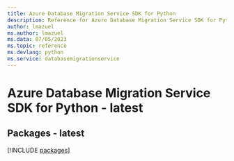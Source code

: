 ```yaml
---
title: Azure Database Migration Service SDK for Python
description: Reference for Azure Database Migration Service SDK for Python
author: lmazuel
ms.author: lmazuel
ms.data: 07/05/2023
ms.topic: reference
ms.devlang: python
ms.service: databasemigrationservice
---
```

# Azure Database Migration Service SDK for Python - latest
## Packages - latest
[!INCLUDE [packages](database-migration-service-index.md)]